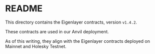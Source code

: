 # README

This directory contains the Eigenlayer contracts, version `v1.4.2`.

These contracts are used in our Anvil deployment.

As of this writing, they align with the Eigenlayer contracts deployed on Mainnet and Holesky Testnet.

